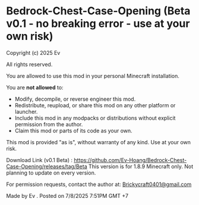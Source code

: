 # Bedrock-Chest-Case-Opening (Beta v0.1 - no breaking error - use at your own risk)

Copyright (c) 2025 Ev

All rights reserved.

You are allowed to use this mod in your personal Minecraft installation.

You are **not allowed** to:
- Modify, decompile, or reverse engineer this mod.
- Redistribute, reupload, or share this mod on any other platform or launcher.
- Include this mod in any modpacks or distributions without explicit permission from the author.
- Claim this mod or parts of its code as your own.

This mod is provided "as is", without warranty of any kind. Use at your own risk.

Download Link (v0.1 Beta) : https://github.com/Ev-Hoang/Bedrock-Chest-Case-Opening/releases/tag/Beta
This version is for 1.8.9 Minecraft only. Not planning to update on every version.

For permission requests, contact the author at: Brickycraft0401@gmail.com

Made by Ev . Posted on 7/8/2025 7:51PM GMT +7
